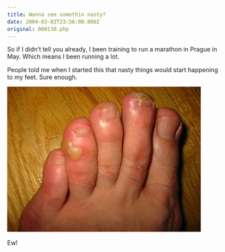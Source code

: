```yaml
---
title: Wanna see somethin nasty?
date: 2004-03-02T23:56:00.000Z
original: 000130.php
---
```


So if I didn’t tell you already, I been training to run a marathon in Prague in May. Which means I been running a lot.

People told me when I started this that nasty things would start happening to my feet. Sure enough.

<p class="polaroid" style="--deg: -2deg"><img src="./monster-blisters.jpg" /></p>

Ew!
